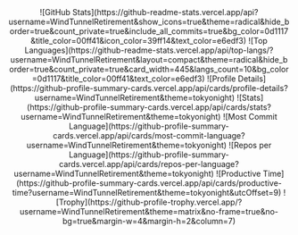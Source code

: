 <div align="center">
![GitHub Stats](https://github-readme-stats.vercel.app/api?username=WindTunnelRetirement&show_icons=true&theme=radical&hide_border=true&count_private=true&include_all_commits=true&bg_color=0d1117&title_color=00ff41&icon_color=39ff14&text_color=e6edf3)
![Top Languages](https://github-readme-stats.vercel.app/api/top-langs/?username=WindTunnelRetirement&layout=compact&theme=radical&hide_border=true&count_private=true&card_width=445&langs_count=10&bg_color=0d1117&title_color=00ff41&text_color=e6edf3)
![Profile Details](https://github-profile-summary-cards.vercel.app/api/cards/profile-details?username=WindTunnelRetirement&theme=tokyonight)
![Stats](https://github-profile-summary-cards.vercel.app/api/cards/stats?username=WindTunnelRetirement&theme=tokyonight)
![Most Commit Language](https://github-profile-summary-cards.vercel.app/api/cards/most-commit-language?username=WindTunnelRetirement&theme=tokyonight)
![Repos per Language](https://github-profile-summary-cards.vercel.app/api/cards/repos-per-language?username=WindTunnelRetirement&theme=tokyonight)
![Productive Time](https://github-profile-summary-cards.vercel.app/api/cards/productive-time?username=WindTunnelRetirement&theme=tokyonight&utcOffset=9)
![Trophy](https://github-profile-trophy.vercel.app/?username=WindTunnelRetirement&theme=matrix&no-frame=true&no-bg=true&margin-w=4&margin-h=2&column=7)
</div>
